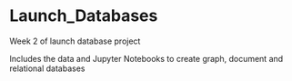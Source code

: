 # Launch_Databases
Week 2 of launch database project 

Includes the data and Jupyter Notebooks to create graph, document and relational databases
